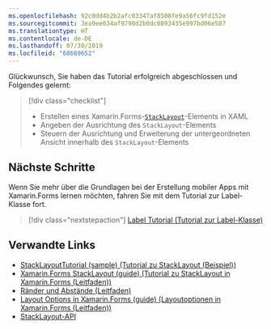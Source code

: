 ```yaml
---
ms.openlocfilehash: 92c0dd4b2b2afc03347af8508fe9a56fc9fd152e
ms.sourcegitcommit: 3ea9ee034af9790d2b0dc0893435e997bd06e587
ms.translationtype: HT
ms.contentlocale: de-DE
ms.lasthandoff: 07/30/2019
ms.locfileid: "68669652"
---
```

Glückwunsch, Sie haben das Tutorial erfolgreich abgeschlossen und Folgendes gelernt:

> [!div class="checklist"]
> - Erstellen eines Xamarin.Forms-[`StackLayout`](xref:Xamarin.Forms.StackLayout)-Elements in XAML
> - Angeben der Ausrichtung des `StackLayout`-Elements
> - Steuern der Ausrichtung und Erweiterung der untergeordneten Ansicht innerhalb des `StackLayout`-Elements

## <a name="next-steps"></a>Nächste Schritte

Wenn Sie mehr über die Grundlagen bei der Erstellung mobiler Apps mit Xamarin.Forms lernen möchten, fahren Sie mit dem Tutorial zur Label-Klasse fort.

> [!div class="nextstepaction"]
> [Label Tutorial (Tutorial zur Label-Klasse)](~/get-started/tutorials/label/index.yml)

## <a name="related-links"></a>Verwandte Links

- [StackLayoutTutorial (sample) (Tutorial zu StackLayout (Beispiel))](https://docs.microsoft.com/samples/xamarin/xamarin-forms-samples/getstarted-tutorials-stacklayouttutorial/)
- [Xamarin.Forms StackLayout (guide) (Tutorial zu StackLayout in Xamarin.Forms (Leitfaden))](~/xamarin-forms/user-interface/layouts/stack-layout.md)
- [Ränder und Abstände (Leitfaden)](~/xamarin-forms/user-interface/layouts/margin-and-padding.md)
- [Layout Options in Xamarin.Forms (guide) (Layoutoptionen in Xamarin.Forms (Leitfaden))](~/xamarin-forms/user-interface/layouts/layout-options.md)
- [StackLayout-API](xref:Xamarin.Forms.StackLayout)
